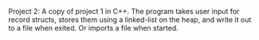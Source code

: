 Project 2:
A copy of project 1 in C++. The program takes user input for record structs, stores them using a linked-list on the heap, and write it out to a file when exited. Or imports a file when started.
